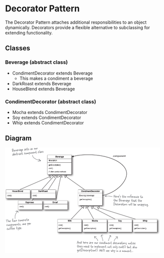 # Decorator Pattern

The Decorator Pattern attaches additional responsibilities to an object dynamically. Decorators provide a flexible alternative to subclassing for extending functionality.


## Classes

### Beverage (abstract class)
- CondimentDecorator extends Beverage
  - This makes a condiment a beverage
- DarkRoast extends Beverage
- HouseBlend extends Beverage

### CondimentDecorator (abstract class)
- Mocha extends CondimentDecorator
- Soy extends CondimentDecorator
- Whip extends CondimentDecorator


## Diagram
![Class Diagram 1](./images/f0092-01.png)